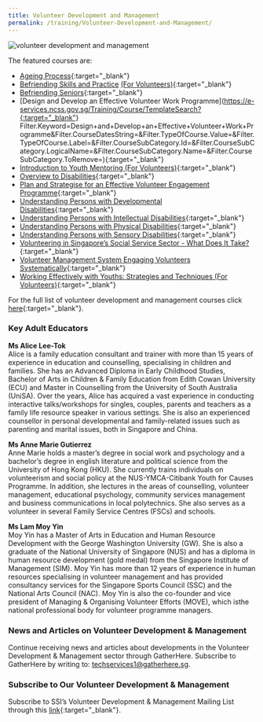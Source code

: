 ```yaml
---
title: Volunteer Development and Management
permalink: /training/Volunteer-Development-and-Management/
---
```

![volunteer development and management](/images/training/Volunteer_SSI_header-banner-757-x-239px8.jpg)

The featured courses are:   
-   [Ageing Process](https://www.learningcloud.sg/pages/coursedescription.jsf?courseId=900993&catalogId=1700&templateId=-1){:target="_blank"}   
-   [Befriending Skills and Practice](https://e-services.ncss.gov.sg/Training/Course/TemplateSearch?Keyword=Befriending+Skills+and+Practice) [(For Volunteers)](https://e-services.ncss.gov.sg/Training/Course/TemplateSearch?Keyword=Befriending+Skills+and+Practice){:target="_blank"}   
-   [Befriending Seniors](https://www.learningcloud.sg/pages/coursedescription.jsf?courseId=918685&catalogId=1700){:target="_blank"}   
-   [Design and Develop an Effective Volunteer Work Programme](https://e-services.ncss.gov.sg/Training/Course/TemplateSearch?{:target="_blank"}   Filter.Keyword=Design+and+Develop+an+Effective+Volunteer+Work+Programme&Filter.CourseDatesString=&Filter.TypeOfCourse.Value=&Filter.TypeOfCourse.Label=&Filter.CourseSubCategory.Id=&Filter.CourseSubCategory.LogicalName=&Filter.CourseSubCategory.Name=&Filter.CourseSubCategory.ToRemove=){:target="_blank"}   
-   [Introduction to Youth Mentoring (For Volunteers)](https://e-services.ncss.gov.sg/Training/Course/TemplateSearch?Filter.Keyword=introduction+to+youth+mentoring&Filter.CourseDatesString=&Filter.TypeOfCourse.Value=&Filter.TypeOfCourse.Label=&Filter.CourseSubCategory.Id=&Filter.CourseSubCategory.LogicalName=&Filter.CourseSubCategory.Name=&Filter.CourseSubCategory.ToRemove=){:target="_blank"}   
-   [Overview to Disabilities](https://learningcloud.sg/pages/coursedescription.jsf?courseId=602626&catalogId=1700){:target="_blank"}   
-   [Plan and Strategise for an Effective Volunteer Engagement Programme](https://e-services.ncss.gov.sg/Training/Course/TemplateSearch?Filter.Keyword=plan+and+strategise&Filter.CourseDatesString=&Filter.TypeOfCourse.Value=&Filter.TypeOfCourse.Label=&Filter.CourseSubCategory.Id=&Filter.CourseSubCategory.LogicalName=&Filter.CourseSubCategory.Name=&Filter.CourseSubCategory.ToRemove=){:target="_blank"}   
-   [Understanding Persons with Developmental Disabilities](https://learningcloud.sg/pages/coursedescription.jsf?courseId=607793&catalogId=1700){:target="_blank"}   
-   [Understanding Persons with Intellectual Disabilities](https://learningcloud.sg/pages/coursedescription.jsf?courseId=751912&catalogId=1700){:target="_blank"}   
-   [Understanding Persons with Physical Disabilities](https://learningcloud.sg/pages/coursedescription.jsf?courseId=609000&catalogId=1700){:target="_blank"}   
-   [Understanding Persons with Sensory Disabilities](https://learningcloud.sg/pages/coursedescription.jsf?courseId=609443&catalogId=1700){:target="_blank"}   
-   [Volunteering in Singapore’s Social Service Sector - What Does It Take?](https://e-services.ncss.gov.sg/Training/Course/TemplateSearch?Filter.Keyword=volunteering+in+singapore&Filter.CourseDatesString=&Filter.TypeOfCourse.Value=&Filter.TypeOfCourse.Label=&Filter.CourseSubCategory.Id=&Filter.CourseSubCategory.LogicalName=&Filter.CourseSubCategory.Name=&Filter.CourseSubCategory.ToRemove=){:target="_blank"}   
-   [Volunteer Management System Engaging Volunteers Systematically](https://e-services.ncss.gov.sg/Training/Course/TemplateSearch?Keyword=Volunteer+Management+System+-+Engaging+Volunteers+Systematically){:target="_blank"}   
-   [Working Effectively with Youths: Strategies and Techniques (For Volunteers)](https://e-services.ncss.gov.sg/Training/Course/TemplateSearch?Filter.Keyword=Working+Effectively+with+Youths%3A+Strategies+and+techniques&Filter.CourseDatesString=&Filter.TypeOfCourse.Value=&Filter.TypeOfCourse.Label=&Filter.CourseSubCategory.Id=&Filter.CourseSubCategory.LogicalName=&Filter.CourseSubCategory.Name=&Filter.CourseSubCategory.ToRemove=){:target="_blank"}   
  
For the full list of volunteer development and management courses click [here](https://e-services.ncss.gov.sg/Training/Course/TemplateSearch?Filter.Keyword=&Filter.CourseDatesString=&Filter.TypeOfCourse.Value=&Filter.TypeOfCourse.Label=&Filter.CourseSubCategory.Id=fef837bd-290c-e611-810d-000c29e3b091&Filter.CourseSubCategory.LogicalName=nis_coursesubcategory&Filter.CourseSubCategory.Name=Volunteer+Development&Filter.CourseSubCategory.ToRemove=){:target="_blank"}.  

### Key Adult Educators
**Ms Alice Lee-Tok**   
Alice is a family education consultant and trainer with more than 15 years of experience in education and counselling, specialising in children and families. She has an Advanced Diploma in Early Childhood Studies, Bachelor of Arts in Children & Family Education from Edith Cowan University (ECU) and Master in Counselling from the University of South Australia (UniSA). Over the years, Alice has acquired a vast experience in conducting interactive talks/workshops for singles, couples, parents and teachers as a family life resource speaker in various settings. She is also an experienced counsellor in personal developmental and family-related issues such as parenting and marital issues, both in Singapore and China.

**Ms Anne Marie Gutierrez**   
Anne Marie holds a master’s degree in social work and psychology and a bachelor’s degree in english literature and political science from the University of Hong Kong (HKU). She currently trains individuals on volunteerism and social policy at the NUS-YMCA-Citibank Youth for Causes Programme. In addition, she lectures in the areas of counselling, volunteer management, educational psychology, community services management and business communications in local polytechnics. She also serves as a volunteer in several Family Service Centres (FSCs) and schools.
 

**Ms Lam Moy Yin**   
Moy Yin has a Master of Arts in Education and Human Resource Development with the George Washington University (GW). She is also a graduate of the National University of Singapore (NUS) and has a diploma in human resource development (gold medal) from the Singapore Institute of Management (SIM). Moy Yin has more than 12 years of experience in human resources specialising in volunteer management and has provided consultancy services for the Singapore Sports Council (SSC) and the National Arts Council (NAC). Moy Yin is also the co-founder and vice president of Managing & Organising Volunteer Efforts (MOVE), which isthe national professional body for volunteer programme managers.

### News and Articles on Volunteer Development & Management
Continue receiving news and articles about developments in the Volunteer Development & Management sector through GatherHere. Subscribe to GatherHere by writing to: <techservices1@gatherhere.sg>.

### Subscribe to Our Volunteer Development & Management
Subscribe to SSI’s Volunteer Development & Management Mailing List through this  [link](https://form.gov.sg/5f19b06fd034a60011cd0c4e){:target="_blank"}.

